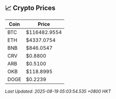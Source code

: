 ## 📈 Crypto Prices

| Coin | Price |
| ---- | ----- |
| BTC | $116482.9554 |
| ETH | $4337.0754 |
| BNB | $846.0547 |
| CRV | $0.8800 |
| ARB | $0.5100 |
| OKB | $118.8995 |
| DOGE | $0.2239 |

_Last Updated: 2025-08-19 05:03:54.535 +0800 HKT_